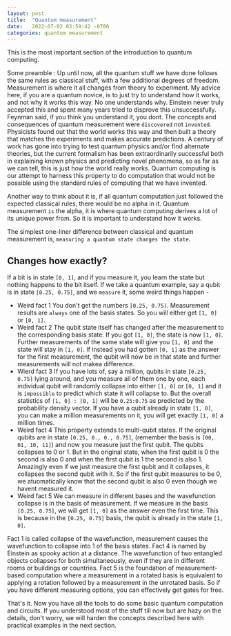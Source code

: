 ```yaml
---
layout: post
title:  "Quantum measurement"
date:   2022-07-02 03:59:42 -0700
categories: quantum measurement
---
```

This is the most important section of the introduction to quantum computing.

Some preamble : Up until now, all the quantum stuff we have done follows the same rules as classical stuff, with a few additional degrees of freedom. Measurement is where it all changes from theory to experiment. My advice here, if you are a quantum novice, is to just try to understand how it works, and not why it works this way. No one understands why. Einstein never truly accepted this and spent many years tried to disprove this unsuccessfully. Feynman said, if you think you understand it, you dont. The concepts and consequences of quantum measurement were `discovered` not `invented`. Physicists found out that the world works this way and then built a theory that matches the experiments and makes accurate predictions. A century of work has gone into trying to test quantum physics and/or find alternate theories, but the current formalism has been extraordinarily successful both in explaining known physics and predicting novel phenomena, so as far as we can tell, this is just how the world really works. Quantum computing is our attempt to harness this property to do computation that would not be possible using the standard rules of computing that we have invented.

Another way to think about it is, if all quantum computation just followed the expected classical rules, there would be no alpha in it. Quantum measurement `is` the alpha, it is where quantum computing derives a lot of its unique power from. So it is important to understand how it works.

The simplest one-liner difference between classical and quantum measurement is,
`measuring a quantum state changes the state`.

## Changes how exactly?
If a bit is in state `[0, 1]`, and if you measure it, you learn the state but nothing happens to the bit itself. If we take a quantum example, say a qubit is in state `[0.25, 0.75]`, and we `measure` it, some weird things happen -
- Weird fact 1
You don't get the numbers `[0.25, 0.75]`. Measurement results are `always` one of the basis states. So you will either get `[1, 0]` or `[0, 1]`. 
- Weird fact 2
The qubit state itself has changed after the measurement to the corresponding basis state. If you got `[1, 0]`, the state is now `[1, 0]`. Further measurements of the same state will give you `[1, 0]` and the state will stay in `[1, 0]`. If instead you had gotten `[0, 1]` as the answer for the first measurement, the qubit will now be in that state and further measurements will not makea  difference. 
- Wierd fact 3
If you have lots of, say a million, qubits in state `[0.25, 0.75]` lying around, and you measure all of them one by one, each individual qubit will randomly collapse into either `[1, 0]` or `[0, 1]` and it is `impossible` to predict which state it will collapse to. But the overall statistics of `[1, 0] : [0, 1]` will be `0.25:0.75` as predicted by the probability density vector. If you have a qubit already in state `[1, 0]`, you can make a million measurements on it, you will get exactly `[1, 0]` a million times.
- Weird fact 4
This property extends to multi-qubit states. If the original qubits are in state `[0.25, 0., 0., 0.75]`, (remember the basis is `[00, 01, 10, 11]`) and now you measure just the first qubit. The qubits collapses to 0 or 1. But in the original state, when the first qubit is 0 the second is also 0 and when the first qubit is 1 the second is also 1. Amazingly even if we just measure the first qubit and it collapses, it collapses the second qubit with it. So if the first qubit measures to be 0, we atuomatically know that the second qubit is also 0 even though we havent measured it.
- Weird fact 5
We can measure in different bases and the wavefunction collapse is in the basis of measurement. If we measure in the basis `[0.25, 0.75]`, we will get `[1, 0]` as the answer even the first time. This is because in the `[0.25, 0.75]` basis, the qubit is already in the state `[1, 0]`. 

Fact 1 is called collapse of the wavefunction, measurement causes the wavefunction to collapse into 1 of the basis states.
Fact 4 is named by Einstein as spooky action at a distance. The wavefunction of two entangled objects collapses for both simultaneously, even if they are in different rooms or buildings or countries.
Fact 5 is the foundation of measurement-based computation where a measurement in a rotated basis is equivalent to applying a rotation followed by a measurement in the unrotated basis. So if you have different measuring options, you can effectively get gates for free.

That's it. Now you have all the tools to do some basic quantum computation and circuits. If you understood most of the stuff till now but are hazy on the details, don't worry, we will harden the concepts described here with practical examples in the next section.